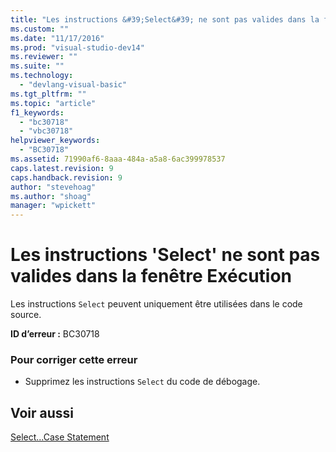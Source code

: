```yaml
---
title: "Les instructions &#39;Select&#39; ne sont pas valides dans la fen&#234;tre Ex&#233;cution | Microsoft Docs"
ms.custom: ""
ms.date: "11/17/2016"
ms.prod: "visual-studio-dev14"
ms.reviewer: ""
ms.suite: ""
ms.technology: 
  - "devlang-visual-basic"
ms.tgt_pltfrm: ""
ms.topic: "article"
f1_keywords: 
  - "bc30718"
  - "vbc30718"
helpviewer_keywords: 
  - "BC30718"
ms.assetid: 71990af6-8aaa-484a-a5a8-6ac399978537
caps.latest.revision: 9
caps.handback.revision: 9
author: "stevehoag"
ms.author: "shoag"
manager: "wpickett"
---
```

# Les instructions &#39;Select&#39; ne sont pas valides dans la fen&#234;tre Ex&#233;cution
Les instructions `Select` peuvent uniquement être utilisées dans le code source.  
  
 **ID d’erreur :** BC30718  
  
### Pour corriger cette erreur  
  
-   Supprimez les instructions `Select` du code de débogage.  
  
## Voir aussi  
 [Select...Case Statement](/dotnet/visual-basic/language-reference/statements/select-case-statement)